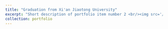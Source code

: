```yaml
---
title: "Graduation from Xi'an Jiaotong University"
excerpt: "Short description of portfolio item number 2 <br/><img src='/images/grad.png'>"
collection: portfolio
---
```


